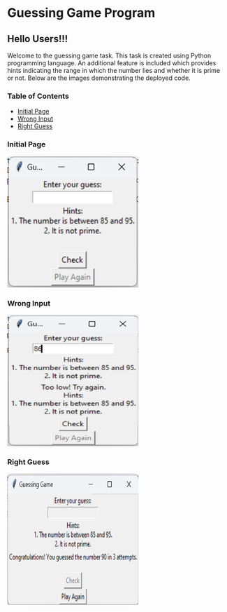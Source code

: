 # Guessing Game Program

## Hello Users!!!

Welcome to the guessing game task. This task is created using Python programming language. An additional feature is included which provides hints indicating the range in which the number lies and whether it is prime or not. Below are the images demonstrating the deployed code.

### Table of Contents
- [Initial Page](#initial-page)
- [Wrong Input](#wrong-input)
- [Right Guess](#right-guess)

### Initial Page
<img src="G_in.png" alt="Initial page" width="300" height="300" id="initial-page">

### Wrong Input
<img src="G_wrong.png" alt="Wrong input" width="300" height="300" id="wrong-input">

### Right Guess
<img src="G_win.png" alt="Right guess" width="300" height="300" id="right-guess">
